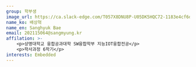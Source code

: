 ```yaml
---
group: 학부생
image_url: https://ca.slack-edge.com/T057X8DNU8P-U05DK5HQC72-1183e4cf6df6-72
name_ko: 배상혁
name_en: Sanghyuk Bae
email: 202115064@sangmyung.kr
affilation: >-
    <p>상명대학교 융합공과대학 SW융합학부 지능IOT융합전공</p>
    <p>학사과정 6학기</p>
interests: Embedded
---
```

